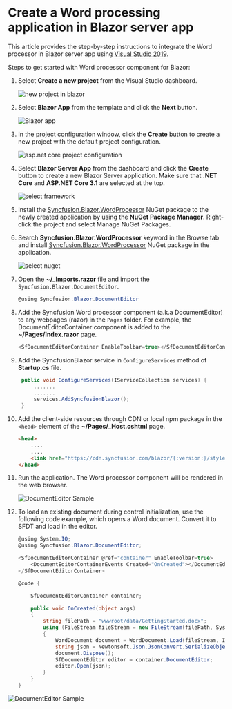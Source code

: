 # Create a Word processing application in Blazor server app

This article provides the step-by-step instructions to integrate the Word processor in Blazor server app using [Visual Studio 2019](https://visualstudio.microsoft.com/vs/).

Steps to get started with Word processor component for Blazor:

1. Select **Create a new project** from the Visual Studio dashboard.

    ![new project in blazor](../images/new-project.png)

2. Select **Blazor App** from the template and click the **Next** button.

    ![Blazor app](../images/blazor-template.png)

3. In the project configuration window, click the **Create** button to create a new project with the default project configuration.

    ![asp.net core project configuration](../images/project-configuration.png)

4. Select **Blazor Server App** from the dashboard and click the **Create** button to create a new Blazor Server application. Make sure that **.NET Core** and **ASP.NET Core 3.1** are selected at the top.

    ![select framework](../images/blazor-server-template.png)

5. Install the [Syncfusion.Blazor.WordProcessor](https://www.nuget.org/packages/Syncfusion.Blazor.WordProcessor/) NuGet package to the newly created application by using the **NuGet Package Manager**. Right-click the project and select Manage NuGet Packages.

6. Search **Syncfusion.Blazor.WordProcessor** keyword in the Browse tab and install [Syncfusion.Blazor.WordProcessor](https://www.nuget.org/packages/Syncfusion.Blazor.WordProcessor/) NuGet package in the application.

    ![select nuget](../images/select-nuget.png)

7. Open the **~/_Imports.razor** file and import the `Syncfusion.Blazor.DocumentEditor`.

    ```csharp
    @using Syncfusion.Blazor.DocumentEditor
    ```

8. Add the Syncfusion Word processor component (a.k.a DocumentEditor) to any webpages (razor) in the `Pages` folder. For example, the DocumentEditorContainer component is added to the **~/Pages/Index.razor** page.

    ```csharp
    <SfDocumentEditorContainer EnableToolbar=true></SfDocumentEditorContainer>
    ```

9. Add the SyncfusionBlazor service in `ConfigureServices` method of **Startup.cs** file.

    ```csharp
     public void ConfigureServices(IServiceCollection services) {
         .......
         .......
         services.AddSyncfusionBlazor();
     }
    ```

10. Add the client-side resources through CDN or local npm package in the `<head>` element of the **~/Pages/_Host.cshtml** page.

    ```html
    <head>
        ....
        ....
        <link href="https://cdn.syncfusion.com/blazor/{:version:}/styles/material.css" rel="stylesheet" />
    </head>
    ```

11. Run the application. The Word processor component will be rendered in the web browser.

    ![DocumentEditor Sample](../images/browser-output.png)

12. To load an existing document during control initialization, use the following code example, which opens a Word document. Convert it to SFDT and load in the editor.

    ```csharp
    @using System.IO;
    @using Syncfusion.Blazor.DocumentEditor;

    <SfDocumentEditorContainer @ref="container" EnableToolbar=true>
        <DocumentEditorContainerEvents Created="OnCreated"></DocumentEditorContainerEvents>
    </SfDocumentEditorContainer>

    @code {

        SfDocumentEditorContainer container;

        public void OnCreated(object args)
        {
            string filePath = "wwwroot/data/GettingStarted.docx";
            using (FileStream fileStream = new FileStream(filePath, System.IO.FileMode.Open, System.IO.FileAccess.Read))
            {
                WordDocument document = WordDocument.Load(fileStream, ImportFormatType.Docx);
                string json = Newtonsoft.Json.JsonConvert.SerializeObject(document);
                document.Dispose();
                SfDocumentEditor editor = container.DocumentEditor;
                editor.Open(json);
            }
        }
    }
    ```
![DocumentEditor Sample](../images/browser-output-open-document.png)